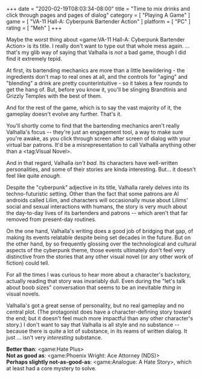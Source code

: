 +++
date = "2020-02-19T08:03:34-08:00"
title = "Time to mix drinks and click through pages and pages of dialog"
category = [ "Playing A Game" ]
game = [ "VA-11 Hall-A: Cyberpunk Bartender Action" ]
platform = [ "PC" ]
rating = [ "Meh" ]
+++

Maybe the <i>worst</i> thing about <game:VA-11 Hall-A: Cyberpunk Bartender Action> is its title.  I really don't want to type out that whole mess again.  ... that's my glib way of saying that Valhalla is <i>not</i> a bad game, though I did find it extremely tepid.

At first, its bartending mechanics are more than a little bewildering - the ingredients don't map to real ones at all, and the controls for "aging" and "blending" a drink are pretty counterintuitive - so it takes a few rounds to get the hang of.  But, before you know it, you'll be slinging Brandtinis and Grizzly Temples with the best of them.

And for the rest of the game, which is to say the vast majority of it, the gameplay doesn't evolve any further.  That's it.

You'll shortly come to find that the bartending mechanics aren't really Valhalla's focus -- they're just an engagement tool, a way to make sure you're awake, as you click through screen after screen of dialog with your virtual bar patrons.  It'd be a misrepresentation to call Valhalla anything other than a <tag:Visual Novel>.

And in that regard, Valhalla <i>isn't bad</i>.  Its characters have well-written personalities, and some of their stories are kinda interesting.  But... it doesn't feel like quite <i>enough</i>.

Despite the "cyberpunk" adjective in its title, Valhalla rarely delves into its techno-futuristic setting.  Other than the fact that some patrons are AI androids called Lilim, and characters will occasionally muse about Lilims' social and sexual interactions with humans, the story is very much about the day-to-day lives of its bartenders and patrons -- which aren't that far removed from present-day routines.

On the one hand, Valhalla's writing does a good job of bridging that gap, of making its events relatable despite being set decades in the future.  But on the other hand, by so frequently glossing over the technological and cultural aspects of the cyberpunk theme, those events ultimately don't feel very distinctive from the stories that any other visual novel (or any other work of fiction) could tell.

For all the times I was curious to hear more about a character's backstory, actually reading that story was invariably dull.  Even during the "let's talk about boob sizes" conversation that seems to be an inevitable <i>thing</i> in visual novels.

Valhalla's got a great sense of personality, but no real gameplay and no central plot.  (The protagonist does have a character-defining story toward the end; but it doesn't feel much more impactful than any other character's story.)  I don't want to say that Valhalla is all style and no substance -- because there is quite a lot of substance, in its reams of written dialog.  It just ... isn't very <i>interesting</i> substance.

<b>Better than</b>: <game:Hate Plus>  
<b>Not as good as</b>: <game:Phoenix Wright: Ace Attorney (NDS)>  
<b>Perhaps slightly not-as-good-as</b>: <game:Analogue: A Hate Story>, which at least had a core mystery to solve.
